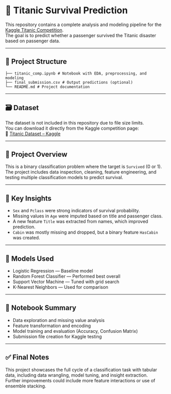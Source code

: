 # 🚢 Titanic Survival Prediction

This repository contains a complete analysis and modeling pipeline for the [Kaggle Titanic Competition](https://www.kaggle.com/competitions/titanic/overview).  
The goal is to predict whether a passenger survived the Titanic disaster based on passenger data.

---

## 📂 Project Structure
```
├── titanic_comp.ipynb # Notebook with EDA, preprocessing, and modeling
├── final_submission.csv # Output predictions (optional)
└── README.md # Project documentation
```

---

## 🗃 Dataset

The dataset is not included in this repository due to file size limits.  
You can download it directly from the Kaggle competition page:  
🔗 [Titanic Dataset – Kaggle](https://www.kaggle.com/competitions/titanic/data)

---

## 📒 Project Overview

This is a binary classification problem where the target is `Survived` (0 or 1).  
The project includes data inspection, cleaning, feature engineering, and testing multiple classification models to predict survival.

---

## 📌 Key Insights

- `Sex` and `Pclass` were strong indicators of survival probability.
- Missing values in `Age` were imputed based on title and passenger class.
- A new feature `Title` was extracted from names, which improved prediction.
- `Cabin` was mostly missing and dropped, but a binary feature `HasCabin` was created.

---

## 🧠 Models Used

- Logistic Regression — Baseline model
- Random Forest Classifier — Performed best overall
- Support Vector Machine — Tuned with grid search
- K-Nearest Neighbors — Used for comparison

---

## 🧪 Notebook Summary

- Data exploration and missing value analysis
- Feature transformation and encoding
- Model training and evaluation (Accuracy, Confusion Matrix)
- Submission file creation for Kaggle testing

---

## ✅ Final Notes

This project showcases the full cycle of a classification task with tabular data, including data wrangling, model tuning, and insight extraction.  
Further improvements could include more feature interactions or use of ensemble stacking.
